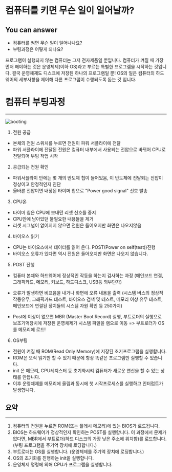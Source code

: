 # 컴퓨터를 키면 무슨 일이 일어날까?



## You can answer
- 컴퓨터를 켜면 무슨 일이 일어나나요?
- 부팅과정은 어떻게 되나요?


프로그램이 실행되지 않는 컴퓨터는 그저 전자제품일 뿐입니다.
컴퓨터가 켜질 때 가장 먼저 해야하는 것은 운영체제(이하 OS)라고 부르는 특별한 프로그램을 시작하는 것입니다. 결국 운영체제도 디스크에 저장된 하나의 프로그램일 뿐!
OS의 일은 컴퓨터의 하드웨어의 세부사항을 제어해 다른 프로그램이 수행되도록 돕는 것 입니다.


# 컴퓨터 부팅과정

---


![booting](https://user-images.githubusercontent.com/70083982/115982119-9156cf00-a5d3-11eb-911c-645d86e62f4c.jpeg)


1. 전원 공급
- 본체의 전원 스위치를 누르면 전원이 파워 서플라이에 전달
- 파워 서플라이에 전달된 전원은 컴퓨터 내부에서 사용되는 전압으로 바뀌어 CPU로 전달되어 부팅 작업 시작
 
 
2. 공급되는 전원 확인
- 파워서플라이 안에는 몇 개의 반도체 칩이 들어있음, 이 반도체에 전달되는 전압이 정상이고 안정적인지 진단
- 올바른 전압이면 내장된 타이머 칩으로 "Power good signal" 신호 발송
 
 
3. CPU온
- 타이머 칩은 CPU에 보내던 리셋 신호를 중지
- CPU안에 남아있던 불필요한 내용들을 제거
- 리셋 시그널이 없어지지 않으면 전원은 들어오지만 화면은 나오지않음
 
 
4. 바이오스 읽기
- CPU는 바이오스에서 데이터를 읽어 온다. POST(Power on self(test))진행
- 바이오스 오류가 있다면 역시 전원은 들어오지만 화면은 나오지 않습니다.
 
 
5. POST 진행
- 컴퓨터 본체와 하드웨어에 정상적인 작동을 하는지 검사하는 과정 (메인보드 연결, 그래픽카드, 메모리, 키보드, 하드디스크, USB등 외부단자)
- 오류가 발생하면 비프음을 내거나 화면에 오류 내용을 출력
 (시스템 버스의 정상적 작동유무, 그래픽카드 데스트, 바이오스 검색 및 테스트, 메모리 이상 유무 테스트, 메인보드에 연결된 장치들의 시스템 자원 확인 등 250가지)
 

- Post에 이상이 없으면 MBR (Master Boot Record) 실행, 부트로더의 실행으로 보조기억장치에 저장된 운영체제가 시스템 파일을 램으로 이동 => 부트로더가 OS를 메모리에 로드!

 
6. OS부팅
- 전원이 켜질 때 ROM(Read Only Memory)에 저장된 초기프로그램을 실행합니다.
- ROM은 오직 읽기만 할 수 있기 때문에 항상 똑같은 프로그램만 실행할 수 있습니다.
- init 은 메모리, CPU레지스터 등 초기화시켜 컴퓨터가 새로운 연산을 할 수 있는 상태를 만듭니다.
- 이후 운영체제를 메모리에 올림과 동시에 첫 시작프로세스를 실행하고 인터럽트가 발생합니다.
 
 
## 요약

---

1. 컴퓨터의 전원을 누르면 ROM(또는 플레시 메모리)에 있는 BIOS가 로드됩니다.
2. BIOS는 하드웨어가 정상적인지 확인하는 POST를 실행합니다. 이 과정에서 문제가 없다면, MBR에서 부트로더(하드 디스크의 가장 낮은 주소에 위치함)를 로드합니다. (부팅 프로그램을 주기억 장치에 로딩합니다.)
3. 부트로더는 OS를 실행합니다. (운영체제를 주기억 장치에 로딩합니다.)
4. OS의 초기화를 진행하는 init을 실행합니다.
5. 운영체제 명령에 의해 CPU가 프로그램을 실행합니다.



